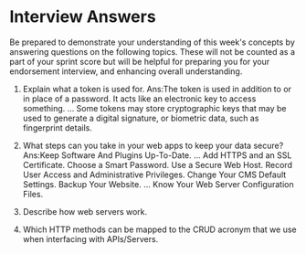 # Interview Answers
Be prepared to demonstrate your understanding of this week's concepts by answering questions on the following topics. These will not be counted as a part of your sprint score but will be helpful for preparing you for your endorsement interview, and enhancing overall understanding.


1. Explain what a token is used for.
Ans:The token is used in addition to or in place of a password. It acts like an electronic key to access something. ... Some tokens may store cryptographic keys that may be used to generate a digital signature, or biometric data, such as fingerprint details.

2. What steps can you take in your web apps to keep your data secure?
Ans:Keep Software And Plugins Up-To-Date. ...
Add HTTPS and an SSL Certificate.
Choose a Smart Password. 
Use a Secure Web Host. 
Record User Access and Administrative Privileges. 
Change Your CMS Default Settings. 
Backup Your Website. ...
Know Your Web Server Configuration Files.

3. Describe how web servers work.

4. Which HTTP methods can be mapped to the CRUD acronym that we use when interfacing with APIs/Servers.